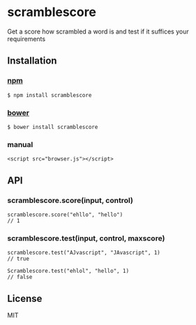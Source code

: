 # scramblescore

Get a score how scrambled a word is and test if it suffices your requirements

## Installation
### [npm](http://npmjs.org)

    $ npm install scramblescore

### [bower](http://bower.io)

    $ bower install scramblescore
    
### manual

    <script src="browser.js"></script>

## API

### scramblescore.score(input, control)
    scramblescore.score("ehllo", "hello")
    // 1

### scramblescore.test(input, control, maxscore)
    scramblescore.test("AJvascript", "JAvascript", 1)
    // true

    Scramblescore.test("ehlol", "hello", 1)
    // false

## License

MIT
